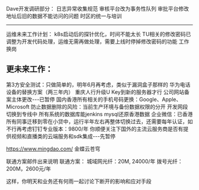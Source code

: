 Dave开发调研部分：
日志异常收集规范
审核平台改为事务性队列
审批平台修改地址后旧的数据不能访问的问题
时区的统一与培训

-----------------------------------------------------------------
运维未来工作计划：
k8s启动后的探针优化，时间不能太长
TU相关的修改密码已调整为开发代码处理，运维无需再做处理，需要上线时停掉修改密码的功能
工作换岗

更未来工作：
-------------------------------
第3方安全测试：只做简单的，明年6月再考虑，类似于漏洞盒子那样的
华为电话设备的替换方案（两三年内）
重庆人行升级U Key到新的服务器才行
公司网站备案主体更改---已暂停
国内香港所有相关的手机号码更换：Google、Apple、Microsoft
防止数据删除的风险：当前生产环境与备份数据权限的分开
开发网段切换到专线中
所有系统的数据库能jenkins mysql还原香港数据
企业微信：已香港所有同事迁移到零在小贷中，运行半年左右再整体切换过去，还需要每年认证，如不行再考虑钉钉专业版本：9800/年
你顺便关注下国外的主流云服务商是否有提供视频和直播类的云端服务和sdk集成---先暂停

https://www.mingdao.com/
金蝶云苍穹

联通方案邮件出来说明 
联通方案：
城域网光纤：20M, 24000/年
拨号光纤：200M，2600元/年

这样，你明天和业务还有何雨一起讨论下断开的影响和应对手段